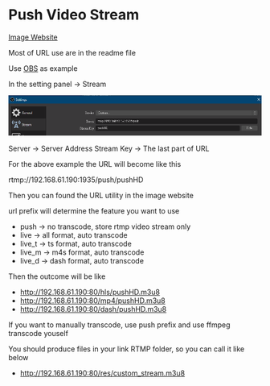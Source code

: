 # Push Video Stream

[Image Website](https://hub.docker.com/r/e87870823/rtmp)

Most of URL use are in the readme file

Use [OBS](https://obsproject.com/) as example 

In the setting panel -> Stream

![OBS_Stream](./../../images/OBS_Stream.png)

Server -> Server Address
Stream Key -> The last part of URL

For the above example the URL will become like this

rtmp://192.168.61.190:1935/push/pushHD

Then you can found the URL utility in the image website

url prefix will determine the feature you want to use

* push -> no transcode, store rtmp video stream only
* live -> all format, auto transcode
* live_t -> ts format, auto transcode
* live_m -> m4s format, auto transcode
* live_d -> dash format, auto transcode

Then the outcome will be like

* http://192.168.61.190:80/hls/pushHD.m3u8
* http://192.168.61.190:80/mp4/pushHD.m3u8
* http://192.168.61.190:80/dash/pushHD.m3u8

If you want to manually transcode, use push prefix and use ffmpeg transcode youself

You should produce files in your link RTMP folder, so you can call it like below

* http://192.168.61.190:80/res/custom_stream.m3u8
